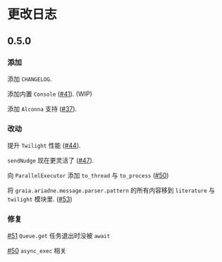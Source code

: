 # 更改日志

## 0.5.0

### 添加

添加 `CHANGELOG`.

添加内置 `Console` ([#41](https://github.com/GraiaProject/Ariadne/issues/41)). (WIP)

添加 `Alconna` 支持 ([#37](https://github.com/GraiaProject/Ariadne/issues/37)).

### 改动

提升 `Twilight` 性能 ([#44](https://github.com/GraiaProject/Ariadne/issues/44)).

`sendNudge` 现在更灵活了 ([#47](https://github.com/GraiaProject/Ariadne/issues/47)).

向 `ParallelExecutor` 添加 `to_thread` 与 `to_process` ([#50](https://github.com/GraiaProject/Ariadne/issues/50))

将 `graia.ariadne.message.parser.pattern` 的所有内容移到 `literature` 与 `twilight` 模块里. ([#53](https://github.com/GraiaProject/Ariadne/issues/53))

### 修复

[#51](https://github.com/GraiaProject/Ariadne/issues/51) `Queue.get` 任务退出时没被 `await`

[#50](https://github.com/GraiaProject/Ariadne/issues/50) `async_exec` 相关
